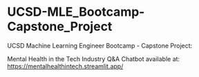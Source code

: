 # UCSD-MLE_Bootcamp-Capstone_Project
UCSD Machine Learning Engineer Bootcamp - Capstone Project:

Mental Health in the Tech Industry Q&A Chatbot
available at: https://mentalhealthintech.streamlit.app/
